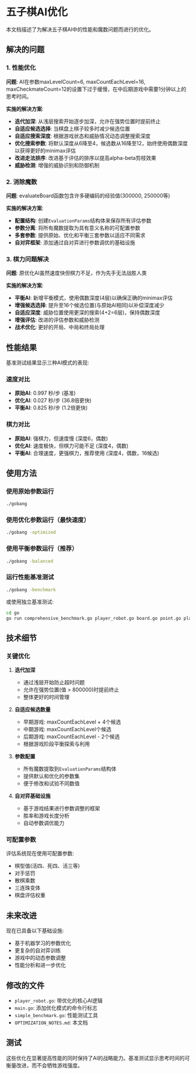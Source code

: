 # 五子棋AI优化

本文档描述了为解决五子棋AI中的性能和魔数问题而进行的优化。

## 解决的问题

### 1. 性能优化
**问题**: AI在参数maxLevelCount=6, maxCountEachLevel=16, maxCheckmateCount=12的设置下过于缓慢，在中后期游戏中需要1分钟以上的思考时间。

**实施的解决方案**:
- **迭代加深**: 从浅层搜索开始逐步加深，允许在强势位置时提前终止
- **自适应候选选择**: 当棋盘上棋子较多时减少候选位置
- **自适应搜索深度**: 根据游戏状态和威胁情况动态调整搜索深度
- **优化搜索参数**: 将默认深度从6降至4，候选数从16降至12，始终使用偶数深度以获得更好的minimax评估
- **改进走法排序**: 改进基于评估的排序以提高alpha-beta剪枝效果
- **威胁检测**: 增强的威胁识别和防御机制

### 2. 消除魔数
**问题**: evaluateBoard函数包含许多硬编码的经验值(300000, 250000等)

**实施的解决方案**:
- **配置结构**: 创建`EvaluationParams`结构体来保存所有评估参数
- **参数分离**: 将所有魔数提取为具有意义名称的可配置参数
- **多套参数**: 提供原始、优化和平衡三套参数以适应不同需求
- **自对弈框架**: 添加通过自对弈进行参数调优的基础设施

### 3. 棋力问题解决
**问题**: 原优化AI虽然速度快但棋力不足，作为先手无法战胜人类

**实施的解决方案**:
- **平衡AI**: 新增平衡模式，使用偶数深度(4层)以确保正确的minimax评估
- **增强候选选择**: 提升至16个候选位置(与原始AI相同)以补偿深度减少
- **自适应深度**: 威胁位置使用更深的搜索(4+2=6层)，保持偶数深度
- **增强评估**: 改进的评估参数和威胁检测
- **战术优化**: 更好的开局、中局和终局处理

## 性能结果

基准测试结果显示三种AI模式的表现:

### 速度对比
- **原始AI**: 0.997 秒/步 (基准)
- **优化AI**: 0.027 秒/步 (36.8倍更快)
- **平衡AI**: 0.825 秒/步 (1.2倍更快)

### 棋力对比
- **原始AI**: 强棋力，但速度慢 (深度6，偶数)
- **优化AI**: 速度极快，但棋力可能不足 (深度4，偶数)
- **平衡AI**: 合理速度，更强棋力，推荐使用 (深度4，偶数，16候选)

## 使用方法

### 使用原始参数运行
```bash
./gobang
```

### 使用优化参数运行（最快速度）
```bash
./gobang -optimized
```

### 使用平衡参数运行（推荐）
```bash
./gobang -balanced
```

### 运行性能基准测试
```bash
./gobang -benchmark
```

或使用独立基准测试:
```bash
cd go
go run comprehensive_benchmark.go player_robot.go board.go point.go player.go
```

## 技术细节

### 关键优化

1. **迭代加深**
   - 通过浅层开始防止超时问题
   - 允许在强势位置(值 > 800000)时提前终止
   - 整体更好的时间管理

2. **自适应候选数量**
   - 早期游戏: maxCountEachLevel + 4个候选
   - 中期游戏: maxCountEachLevel个候选  
   - 后期游戏: maxCountEachLevel - 2个候选
   - 根据游戏阶段平衡探索与利用

3. **参数配置**
   - 所有魔数提取到`EvaluationParams`结构体
   - 提供默认和优化的参数集
   - 便于修改和试验不同数值

4. **自对弈基础设施**
   - 基于游戏结果进行参数调整的框架
   - 胜率和游戏长度分析
   - 自动参数调优能力

### 可配置参数

评估系统现在使用可配置参数:
- 棋型值(活四、死四、活三等)
- 对手惩罚
- 散棋乘数
- 三连珠变体
- 棋盘评估权重

## 未来改进

现在已具备以下基础设施:
- 基于机器学习的参数优化
- 更复杂的自对弈训练
- 游戏中的动态参数调整
- 性能分析和进一步优化

## 修改的文件

- `player_robot.go`: 带优化的核心AI逻辑
- `main.go`: 添加优化模式的命令行标志
- `simple_benchmark.go`: 性能测试工具
- `OPTIMIZATION_NOTES.md`: 本文档

## 测试

这些优化在显著提高性能的同时保持了AI的战略能力。基准测试显示思考时间的可衡量改进，而不会牺牲游戏强度。